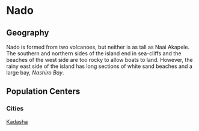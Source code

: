 # Nado

## Geography

Nado is formed from two volcanoes, but neither is as tall as Naai Akapele. The southern and northern sides of the island end in sea-cliffs and the beaches of the west side are too rocky to allow boats to land. However, the rainy east side of the island has long sections of white sand beaches and a large bay, _Nashiro Bay_.

## Population Centers

### Cities

[Kadasha](Kadasha.md)
